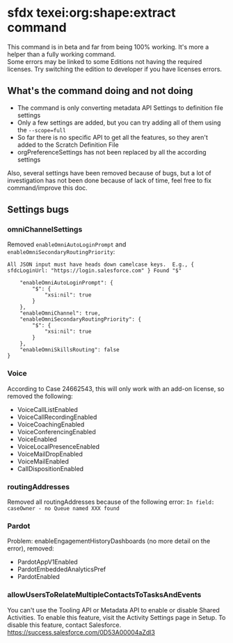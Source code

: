 # sfdx texei:org:shape:extract command

This command is in beta and far from being 100% working. It's more a helper than a fully working command.  
Some errors may be linked to some Editions not having the required licenses. Try switching the edition to developer if you have licenses errors.

## What's the command doing and not doing
* The command is only converting metadata API Settings to definition file settings
* Only a few settings are added, but you can try adding all of them using the `--scope=full`
* So far there is no specific API to get all the features, so they aren't added to the Scratch Definition File
* orgPreferenceSettings has not been replaced by all the according settings

Also, several settings have been removed because of bugs, but a lot of investigation has not been done because of lack of time, feel free to fix command/improve this doc.

## Settings bugs
### omniChannelSettings
Removed `enableOmniAutoLoginPrompt` and `enableOmniSecondaryRoutingPriority`:

`All JSON input must have heads down camelcase keys.  E.g., { sfdcLoginUrl: "https://login.salesforce.com" } Found "$"`

```"omniChannelSettings": {
    "enableOmniAutoLoginPrompt": {
        "$": {
            "xsi:nil": true
        }
    },
    "enableOmniChannel": true,
    "enableOmniSecondaryRoutingPriority": {
        "$": {
            "xsi:nil": true
        }
    },
    "enableOmniSkillsRouting": false
}
````

### Voice
According to Case 24662543, this will only work with an add-on license, so removed the following:
* VoiceCallListEnabled
* VoiceCallRecordingEnabled
* VoiceCoachingEnabled
* VoiceConferencingEnabled
* VoiceEnabled
* VoiceLocalPresenceEnabled
* VoiceMailDropEnabled
* VoiceMailEnabled
* CallDispositionEnabled

### routingAddresses
Removed all routingAddresses because of the following error: `In field: caseOwner - no Queue named XXX found`

### Pardot
Problem: enableEngagementHistoryDashboards (no more detail on the error), removed:
* PardotAppV1Enabled
* PardotEmbeddedAnalyticsPref
* PardotEnabled

### allowUsersToRelateMultipleContactsToTasksAndEvents 
You can't use the Tooling API or Metadata API to enable or disable Shared Activities.  To enable this feature, visit the Activity Settings page in Setup.  To disable this feature, contact Salesforce.
https://success.salesforce.com/0D53A00004aZdl3
